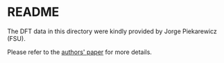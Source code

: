 # README

The DFT data in this directory were kindly provided by Jorge Piekarewicz (FSU). 

Please refer to the [authors' paper](https://inspirehep.net/literature/612415) for more details.